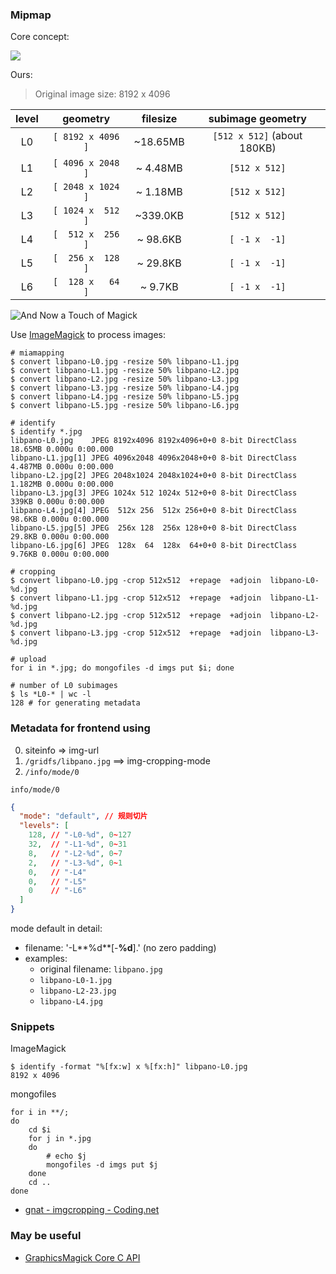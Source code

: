 
### Mipmap

Core concept:

![](http://upload.wikimedia.org/wikipedia/commons/5/5c/MipMap_Example_STS101.jpg)

Ours:

> Original image size: 8192 x 4096

| level |  geometry |      filesize | subimage geometry            |
| :---: | :------------: | :------: | :--------------------------: |
| L0 | `[ 8192 x 4096 ]` | ~18.65MB | `[512 x 512]`  (about 180KB) |
| L1 | `[ 4096 x 2048 ]` | ~ 4.48MB | `[512 x 512]`                |
| L2 | `[ 2048 x 1024 ]` | ~ 1.18MB | `[512 x 512]`                |
| L3 | `[ 1024 x  512 ]` | ~339.0KB | `[512 x 512]`                |
| L4 | `[  512 x  256 ]` | ~ 98.6KB | `[ -1 x  -1]`                |
| L5 | `[  256 x  128 ]` | ~ 29.8KB | `[ -1 x  -1]`                |
| L6 | `[  128 x   64 ]` | ~  9.7KB | `[ -1 x  -1]`                |

![And Now a Touch of Magick](http://www.imagemagick.org/image/wizard.jpg)

Use [ImageMagick](http://www.imagemagick.org/Usage/) to process images:

```shell
# miamapping
$ convert libpano-L0.jpg -resize 50% libpano-L1.jpg
$ convert libpano-L1.jpg -resize 50% libpano-L2.jpg
$ convert libpano-L2.jpg -resize 50% libpano-L3.jpg
$ convert libpano-L3.jpg -resize 50% libpano-L4.jpg
$ convert libpano-L4.jpg -resize 50% libpano-L5.jpg
$ convert libpano-L5.jpg -resize 50% libpano-L6.jpg

# identify
$ identify *.jpg
libpano-L0.jpg    JPEG 8192x4096 8192x4096+0+0 8-bit DirectClass 18.65MB 0.000u 0:00.000
libpano-L1.jpg[1] JPEG 4096x2048 4096x2048+0+0 8-bit DirectClass 4.487MB 0.000u 0:00.000
libpano-L2.jpg[2] JPEG 2048x1024 2048x1024+0+0 8-bit DirectClass 1.182MB 0.000u 0:00.000
libpano-L3.jpg[3] JPEG 1024x 512 1024x 512+0+0 8-bit DirectClass   339KB 0.000u 0:00.000
libpano-L4.jpg[4] JPEG  512x 256  512x 256+0+0 8-bit DirectClass  98.6KB 0.000u 0:00.000
libpano-L5.jpg[5] JPEG  256x 128  256x 128+0+0 8-bit DirectClass  29.8KB 0.000u 0:00.000
libpano-L6.jpg[6] JPEG  128x  64  128x  64+0+0 8-bit DirectClass  9.76KB 0.000u 0:00.000

# cropping
$ convert libpano-L0.jpg -crop 512x512  +repage  +adjoin  libpano-L0-%d.jpg
$ convert libpano-L1.jpg -crop 512x512  +repage  +adjoin  libpano-L1-%d.jpg
$ convert libpano-L2.jpg -crop 512x512  +repage  +adjoin  libpano-L2-%d.jpg
$ convert libpano-L3.jpg -crop 512x512  +repage  +adjoin  libpano-L3-%d.jpg

# upload
for i in *.jpg; do mongofiles -d imgs put $i; done

# number of L0 subimages 
$ ls *L0-* | wc -l
128 # for generating metadata
```

### Metadata for frontend using

0. siteinfo => img-url
0. `/gridfs/libpano.jpg` ==> img-cropping-mode
0. `/info/mode/0`

`info/mode/0`
```json
{
  "mode": "default", // 规则切片
  "levels": [
    128, // "-L0-%d", 0~127
    32,  // "-L1-%d", 0~31
    8,   // "-L2-%d", 0~7
    2,   // "-L3-%d", 0~1
    0,   // "-L4"
    0,   // "-L5"
    0    // "-L6"
  ]
}
```

mode default in detail:

* filename: '*<orginal file basename>*-L**%d**\[-**%d**\].<orginal file extension>' (no zero padding)
* examples:
    + original filename: `libpano.jpg`
    + `libpano-L0-1.jpg`
    + `libpano-L2-23.jpg`
    + `libpano-L4.jpg`

### Snippets

ImageMagick

```shell
$ identify -format "%[fx:w] x %[fx:h]" libpano-L0.jpg
8192 x 4096
```

mongofiles

```shell
for i in **/;
do
    cd $i
    for j in *.jpg
    do
        # echo $j
        mongofiles -d imgs put $j
    done
    cd ..
done
```

* [gnat - imgcropping - Coding.net](https://coding.net/u/gnat/p/imgcropping/git)

### May be useful

* [GraphicsMagick Core C API](http://www.graphicsmagick.org/api/api.html)
